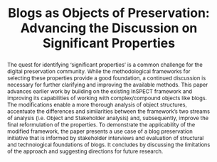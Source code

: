 ---
abstract: The quest for identifying ‘significant properties’ is a common challenge
  for the digital preservation community. While the methodological frameworks for
  selecting these properties provide a good foundation, a continued discussion is
  necessary for further clarifying and improving the available methods. This paper
  advances earlier work by building on the existing InSPECT framework and improving
  its capabilities of working with complex/compound objects like blogs. The modifications
  enable a more thorough analysis of object structures, accentuate the differences
  and similarities between the framework’s two streams of analysis (i.e. Object and
  Stakeholder analysis) and, subsequently, improve the final reformulation of the
  properties. To demonstrate the applicability of the modified framework, the paper
  presents a use case of a blog preservation initiative that is informed by stakeholder
  interviews and evaluation of structural and technological foundations of blogs.
  It concludes by discussing the limitations of the approach and suggesting directions
  for future research.
creators:
- Joy, Mike
- Stepanyan, Karen
- Trier, Matthias
- Gkotsis, George
- Kalb, Hendrik
- Cristea, Alexandra I.
- Ross, Seamus
- Kim, Yunhyong
date: null
document_url: https://services.phaidra.univie.ac.at/api/object/o:293844/download
grand_parent: iPRES
institutions: []
keywords:
- ischool
- toronto
- canada
- blogs
- weblogs
- digital preservation
- significant properties
landing_page_url: https://phaidra.univie.ac.at/o:293844
language: eng
layout: publication
license: CC BY-NC-SA 3.0 AT
notes_url: null
parent: iPRES 2012
presentation_url: null
publication_type: paper
size: 1002759
source_name: iPRES
title: 'Blogs as Objects of Preservation: Advancing the Discussion on Significant
  Properties'
year: 2012
---